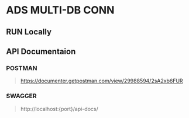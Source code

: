# ADS MULTI-DB CONN
## RUN Locally

## API Documentaion
### POSTMAN
>https://documenter.getpostman.com/view/29988594/2sA2xb6FUR
### SWAGGER
>http://localhost:{port}/api-docs/